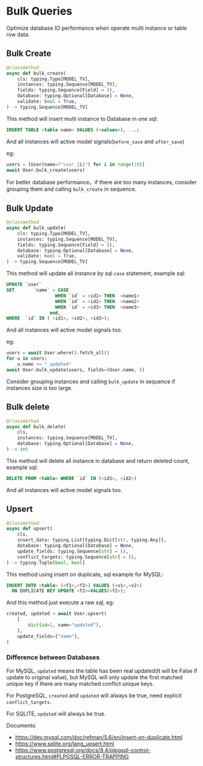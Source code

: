 # Bulk Queries

Optimize database IO performance when operate multi instance or table row data.

## Bulk Create

```python
@classmethod
async def bulk_create(
    cls: typing.Type[MODEL_TV],
    instances: typing.Sequence[MODEL_TV],
    fields: typing.Sequence[Field] = (),
    database: typing.Optional[Database] = None,
    validate: bool = True,
) -> typing.Sequence[MODEL_TV]
```

This method will insert multi instance to Database in one sql:
```sql
INSERT TABLE <table name> VALUES (<values>), ...;
```
And all instances will active model signals(`before_save` and `after_save`)

eg:
```python
users = [User(name=f"user_{i}") for i in range(10)]
await User.bulk_create(users)
```

For better database performance，if there are too many instances, consider grouping them and calling `bulk_create` in sequence.

## Bulk Update

```python
@classmethod
async def bulk_update(
    cls: typing.Type[MODEL_TV],
    instances: typing.Sequence[MODEL_TV],
    fields: typing.Sequence[Field] = (),
    database: typing.Optional[Database] = None,
    validate: bool = True,
) -> typing.Sequence[MODEL_TV]
```

This method will update all instance by sql `case` statement, example sql:
```sql
UPDATE `user` 
SET       `name` = CASE 
                  WHEN `id` = <id1> THEN  <name1>
                  WHEN `id` = <id2> THEN  <name2>
                  WHEN `id` = <id3> THEN  <name3>
                end, 
WHERE  `id` IN ( <id1>, <id2>, <id3>); 
```
And all instances will active model signals too.

eg:
```python
users = await User.where().fetch_all()
for u in users:
    u.name += "_updated"
await User.bulk_update(users, fields=(User.name, ))
```

Consider grouping instances and calling `bulk_update` in sequence if instances size is too large.

## Bulk delete

```python
@classmethod
async def bulk_delete(
    cls,
    instances: typing.Sequence[MODEL_TV],
    database: typing.Optional[Database] = None,
) -> int
```
This method will delete all instance in database and return deleted count, example sql:
```sql
DELETE FROM <table> WHERE `id` IN (<id1>, <id2>)
```
And all instances will active model signals too.


## Upsert

```python
@classmethod
async def upsert(
    cls,
    insert_data: typing.List[typing.Dict[str, typing.Any]],
    database: typing.Optional[Database] = None,
    update_fields: typing.Sequence[str] = (),
    conflict_targets: typing.Sequence[str] = (),
) -> typing.Tuple[bool, bool]
```

This method using insert on duplicate, sql example for MySQL:
```sql
INSERT INTO <table> (<f1>,<f2>) VALUES (<v1>,<v2>)
  ON DUPLICATE KEY UPDATE <f2>=VALUES(<f2>);
```
And this method just execute a raw sql, eg:

```python
created, updated = await User.upsert(
    [
        dict(id=1, name="updated"),
    ],
    update_fields=["name"],
)
```

### Difference between Databases

For MySQL, `updated` means the table has been real updated(It will be False if update to original value), but MySQL will only update the first matched unique key if there are many matched conflict unique keys.

For PostgreSQL, `created` and `updated` will always be true, need explicit `conflict_targets`.

For SQLITE, `updated` will always be true.

Documents:

* https://dev.mysql.com/doc/refman/5.6/en/insert-on-duplicate.html
* https://www.sqlite.org/lang_upsert.html
* https://www.postgresql.org/docs/9.4/plpgsql-control-structures.html#PLPGSQL-ERROR-TRAPPING